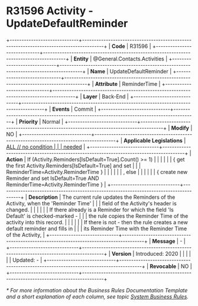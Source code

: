﻿---
erp.type: business-rule
erp.entity: General.Contacts.Activities
---

# R31596 Activity - UpdateDefaultReminder
+-----------------------------+---------------------------------------------------------------------------------------+
| **Code**                    | R31596                                                                                |
+-----------------------------+---------------------------------------------------------------------------------------+
| **Entity**                  | @General.Contacts.Activities                                                          |
+-----------------------------+---------------------------------------------------------------------------------------+
| **Name**                    | UpdateDefaultReminder                                                                 |
+-----------------------------+---------------------------------------------------------------------------------------+
| **Attribute**               | ReminderTime                                                                          |
+-----------------------------+---------------------------------------------------------------------------------------+
| **Layer**                   | Back-End                                                                              |
+-----------------------------+---------------------------------------------------------------------------------------+
| **Events**                  | Commit                                                                                |
+-----------------------------+---------------------------------------------------------------------------------------+
| **Priority**                | Normal                                                                                |
+-----------------------------+---------------------------------------------------------------------------------------+
| **Modify**                  | NO                                                                                    |
+-----------------------------+---------------------------------------------------------------------------------------+
| **Applicable Legislations** | [ALL // no condition                                                                  |
|                             | needed](xref:applicable-legislations)                                                 |
+-----------------------------+---------------------------------------------------------------------------------------+
| **Action**                  | If (Activity.Reminders\[IsDefault=True\].Count() \>= 1)                               |
|                             |                                                                                       |
|                             | { get the first Activity.Reminders\[IsDefault=True\] and set                          |
|                             | ReminderTime=Activity.ReminderTime }                                                  |
|                             |                                                                                       |
|                             | , else                                                                                |
|                             |                                                                                       |
|                             | { create new Reminder and set IsDefault=True AND ReminderTime=Activity.ReminderTime } |
+-----------------------------+---------------------------------------------------------------------------------------+
| **Description**             | The current rule updates the Reminders of the Activity, when the \'Reminder Time\'    |
|                             | field of the Activity\'s header is changed.                                           |
|                             |                                                                                       |
|                             | If there already is a Reminder for which the field \'Is Default\' is checked-marked - |
|                             | the rule copies the Reminder Time of the activity into this record.                   |
|                             |                                                                                       |
|                             | If there is not - then the rule creates a new default reminder and fills in           |
|                             | its Reminder Time with the Reminder Time of the Activity,                             |
+-----------------------------+---------------------------------------------------------------------------------------+
| **Message**                 | \-                                                                                    |
+-----------------------------+---------------------------------------------------------------------------------------+
| **Version**                 | Introduced: 2020                                                                      |
|                             |                                                                                       |
|                             | Updated: -                                                                            |
+-----------------------------+---------------------------------------------------------------------------------------+
| **Revocable**               | NO                                                                                    |
+-----------------------------+---------------------------------------------------------------------------------------+

*\* For more information about the Business Rules Documentation Template and a short explanation of each column, see
topic [System Business Rules](../templates/template-description-system-business-rules.md).*
